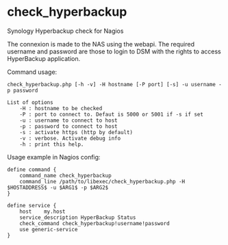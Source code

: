 # check_hyperbackup
Synology Hyperbackup check for Nagios

The connexion is made to the NAS using the webapi. The required username and password are those to login to DSM with the rights to access HyperBackup application.

Command usage:

`check_hyperbackup.php [-h -v] -H hostname [-P port] [-s] -u username -p password`
			
```
List of options
    -H : hostname to be checked
    -P : port to connect to. Defaut is 5000 or 5001 if -s if set
    -u : username to connect to host
    -p : password to connect to host
    -s : activate https (http by default)
    -v : verbose. Activate debug info
    -h : print this help.
```
				
Usage example in Nagios config:
```
define command {
	command_name check_hyperbackup
	command_line /path/to/libexec/check_hyperbackup.php -H $HOSTADDRESS$ -u $ARG1$ -p $ARG2$
}

define service {
	host	my.host
	service_description HyperBackup Status
	check_command check_hyperbackup!username!password
	use generic-service
}
```
